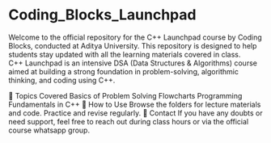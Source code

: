 # Coding_Blocks_Launchpad
Welcome to the official repository for the C++ Launchpad course by Coding Blocks, conducted at Aditya University. This repository is designed to help students stay updated with all the learning materials covered in class.  
C++ Launchpad is an intensive DSA (Data Structures & Algorithms) course aimed at building a strong foundation in problem-solving, algorithmic thinking, and coding using C++.

🧠 Topics Covered
Basics of Problem Solving
Flowcharts
Programming Fundamentals in C++
🔗 How to Use
Browse the folders for lecture materials and code.
Practice and revise regularly.
📩 Contact
If you have any doubts or need support, feel free to reach out during class hours or via the official course whatsapp group.
